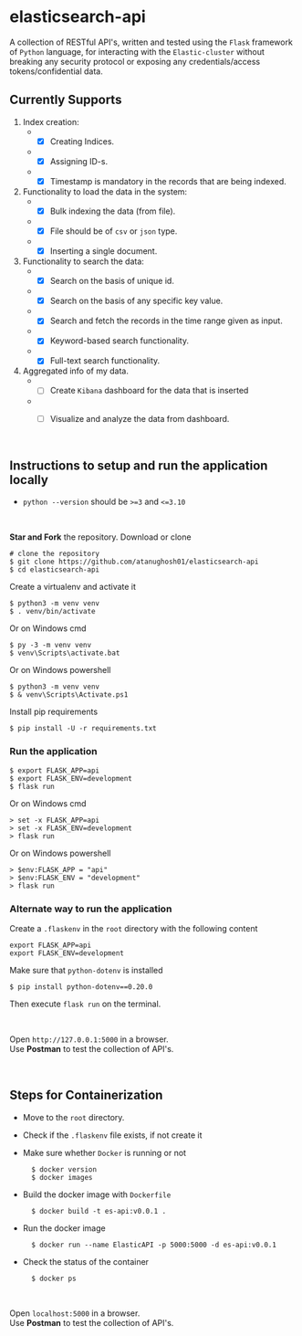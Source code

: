 # elasticsearch-api

A collection of RESTful API's, written and tested using the `Flask` framework of `Python` language, for interacting with the `Elastic-cluster` without breaking any security protocol or exposing any credentials/access tokens/confidential data.

## Currently Supports

1. Index creation:
    - - [x] Creating Indices.
    - - [x] Assigning ID-s.
    - - [x] Timestamp is mandatory in the records that are being indexed.
  
2. Functionality to load the data in the system:
    - - [x] Bulk indexing the data (from file).
    - - [x] File should be of `csv` or `json` type.
    - - [x] Inserting a single document.

3. Functionality to search the data:
    - - [x] Search on the basis of unique id.
    - - [x] Search on the basis of any specific key value.
    - - [x] Search and fetch the records in the time range given as input.
    - - [x] Keyword-based search functionality.
    - - [x] Full-text search functionality.
  
4. Aggregated info of my data.
    - - [ ] Create `Kibana` dashboard for the data that is inserted
    - - [ ] Visualize and analyze the data from dashboard.


<br>

## Instructions to setup and run the application locally

- `python --version` should be `>=3` and `<=3.10`

<br>

**Star and Fork** the repository. Download or clone

    # clone the repository
    $ git clone https://github.com/atanughosh01/elasticsearch-api
    $ cd elasticsearch-api

Create a virtualenv and activate it

    $ python3 -m venv venv
    $ . venv/bin/activate

Or on Windows cmd

    $ py -3 -m venv venv
    $ venv\Scripts\activate.bat

Or on Windows powershell

    $ python3 -m venv venv
    $ & venv\Scripts\Activate.ps1

Install pip requirements

    $ pip install -U -r requirements.txt


### Run the application

    $ export FLASK_APP=api
    $ export FLASK_ENV=development
    $ flask run

Or on Windows cmd

    > set -x FLASK_APP=api
    > set -x FLASK_ENV=development
    > flask run

Or on Windows powershell

    > $env:FLASK_APP = "api"
    > $env:FLASK_ENV = "development"
    > flask run

### Alternate way to run the application

Create a `.flaskenv` in the `root` directory with the following content

    export FLASK_APP=api
    export FLASK_ENV=development

Make sure that `python-dotenv` is installed
    
    $ pip install python-dotenv==0.20.0

Then execute `flask run` on the terminal.

<br>

Open `http://127.0.0.1:5000` in a browser.\
Use **Postman** to test the collection of API's.


<br>

## Steps for Containerization

- Move to the `root` directory.
- Check if the `.flaskenv` file exists, if not create it
- Make sure whether `Docker` is running or not

        $ docker version
        $ docker images

- Build the docker image with `Dockerfile`

        $ docker build -t es-api:v0.0.1 .

- Run the docker image

        $ docker run --name ElasticAPI -p 5000:5000 -d es-api:v0.0.1

- Check the status of the container

        $ docker ps

<br>

Open `localhost:5000` in a browser.\
Use **Postman** to test the collection of API's.


<!-- Dockerfile

    FROM python:3.9-alpine
    RUN apk add --no-cache python3-pip
    RUN pip3 install -r requirements.txt
    WORKDIR /app
    COPY . .
    EXPOSE 5000
    CMD ["python", "app.py"] -->
